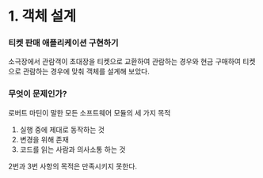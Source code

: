 # 1. 객체 설계


### 티켓 판매 애플리케이션 구현하기
 
소극장에서 관람객이 초대장을 티켓으로 교환하여 관람하는 경우와 현금 구매하여 티켓으로 관람하는 경우에 맞춰 객체를 설계해 보았다.

### 무엇이 문제인가?

로버트 마틴이 말한 모든 소프트웨어 모듈의 세 가지 목적
1. 실행 중에 제대로 동작하는 것 
2. 변경을 위해 존재
3. 코드를 읽는 사람과 의사소통 하는 것

2번과 3번 사항의 목적은 만족시키지 못한다.
